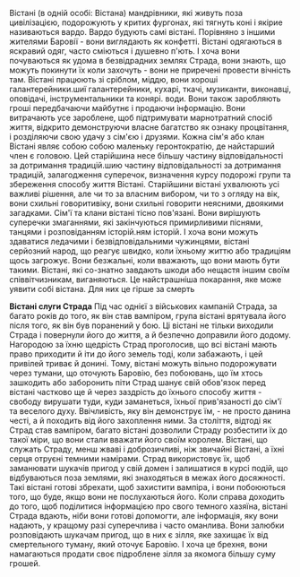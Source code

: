 Вістані (в одній особі: Вістана) мандрівники, які живуть поза цивілізацією, подорожують у критих фургонах, які тягнуть коні і якірие називаються вардо. Вардо будують самі вістані. Порівняно з іншими жителями Баровії - вони виглядають як конфетті. Вістані одягаються в яскравий одяг, часто сміються і душевно п'ють. І хоча вони почуваються як удома в безвідрадних землях Страда, вони знають, що можуть покинути їх коли захочуть - вони не приречені провести вічність там. Вістані працюють зі сріблом, міддю, вони хороші галантерейники.шиї галантерейники, кухарі, ткачі, музиканти, виконавці, оповідачі, інструментальники та конярі. води. Вони також заробляють гроші передбачаючи майбутнє і продаючи інформацію. Вони витрачають усе зароблене, щоб підтримувати марнотратний спосіб життя, відкрито демонструючи власне багатство як ознаку процвітання, і розділяючи свою удачу з сім'єю і друзями. Кожна сім'я або клан Вістані являє собою собою маленьку геронтократію, де найстарший член є головою. Цей старійшина несе більшу частину відповідальності за дотримання традицій.шию частину відповідальності за дотримання традицій, залагодження суперечок, визначення курсу подорожі групи та збереження способу життя Вістані. Старійшини вістані ухвалюють усі важливі рішення, але чи то за власним вибором, чи то з огляду на вік, вони схильні говоритивіку, вони схильні говорити неясними, двоякими загадками. Сім'ї та клани вістані тісно пов'язані. Вони вирішують суперечки змаганнями, які закінчуються примирливими піснями, танцями і розповіданням історій.ням історій. І хоча вони можуть здаватися ледачими і безвідповідальними чужинцями, вістані серйозний народ, що реагує швидко, коли їхньому життю або традиціям щось загрожує. Вони безжальні, коли вважають, що вони мають бути такими. Вістані, які со-знатно завдають шкоди або нещастя іншим своїм співвітчизникам, виганяються. Це найстрашніша покарання, яке може уявити собі вістана. Для них це гірше за смерть

**Вістані слуги Страда**
Під час однієї з військових кампаній Страда, за багато років до того, як він став вампіром, група вістані врятувала його після того, як він був поранений у бою. Ці вістані не тільки виходили Страда і повернули його до життя, а й безпечно доправили його додому. Нагородою за їхню щедрість Страд проголосив, що всі вістані мають право приходити й іти до його земель тоді, коли забажають, і цей привілей триває й донині. Тому, вістані можуть вільно подорожувати через тумани, що оточують Баровію, без побоювань, що їм хтось зашкодить або заборонить піти Страд шанує свій обов'язок перед вістані частково ще й через заздрість до їхнього способу життя - свободу вирушати туди, куди заманеться, їхньої прив'язаності до сім'ї та веселого духу. Ввічливість, яку він демонструє їм, - не просто данина честі, а й походить від його захоплення ними. За століття, відтоді як Страд став вампіром, багато вістані дозволили Страду розбестити їх до такої міри, що вони стали вважати його своїм королем. Вістані, що служать Страду, менш жваві і доброзичливі, ніж звичайні Вістані, а їхні серця отруєні темними намірами. Страд використовує їх, щоб заманювати шукачів пригод у свій домен і залишатися в курсі подій, що відбуваються поза землями, які знаходяться в межах його досяжності. Такі вістані готові збрехати, щоб захистити вампіра, і вони побоюються того, що буде, якщо вони не послухаються його. Коли справа доходить до того, щоб поділитися інформацією про свого темного хазяїна, вістані Страда вдають, ніби вони готові допомогти, але інформація, яку вони надають, у кращому разі суперечлива і часто оманлива. Вони залюбки розповідають шукачам пригод, що в них є зілля, яке захищає їх від смертельного туману, який оточує Баровію. І хоча це брехня, вони намагаються продати своє підроблене зілля за якомога більшу суму грошей.